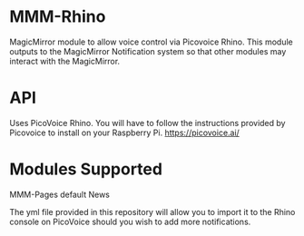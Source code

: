 # MMM-Rhino
MagicMirror module to allow voice control via Picovoice Rhino. This module outputs to the MagicMirror Notification system so that other modules may interact with the MagicMirror.

# API
Uses PicoVoice Rhino. You will have to follow the instructions provided by Picovoice to install on your Raspberry Pi. https://picovoice.ai/

# Modules Supported
MMM-Pages
default News

The yml file provided in this repository will allow you to import it to the Rhino console on PicoVoice should you wish to add more notifications.
